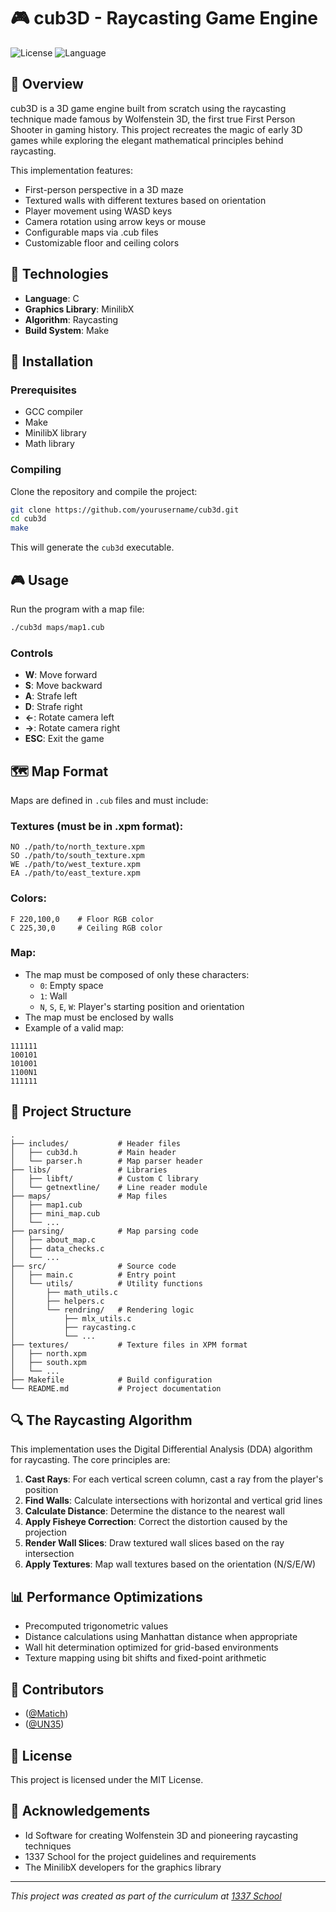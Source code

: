 # 🎮 cub3D - Raycasting Game Engine

![License](https://img.shields.io/badge/license-MIT-blue.svg)
![Language](https://img.shields.io/badge/language-C-green.svg)

## 📖 Overview

cub3D is a 3D game engine built from scratch using the raycasting technique made famous by Wolfenstein 3D, the first true First Person Shooter in gaming history. This project recreates the magic of early 3D games while exploring the elegant mathematical principles behind raycasting.

This implementation features:
- First-person perspective in a 3D maze
- Textured walls with different textures based on orientation
- Player movement using WASD keys
- Camera rotation using arrow keys or mouse
- Configurable maps via .cub files
- Customizable floor and ceiling colors

## 🔧 Technologies

- **Language**: C
- **Graphics Library**: MinilibX
- **Algorithm**: Raycasting
- **Build System**: Make

## 🚀 Installation

### Prerequisites

- GCC compiler
- Make
- MinilibX library
- Math library

### Compiling

Clone the repository and compile the project:

```bash
git clone https://github.com/yourusername/cub3d.git
cd cub3d
make
```

This will generate the `cub3d` executable.

## 🎮 Usage

Run the program with a map file:

```bash
./cub3d maps/map1.cub
```

### Controls

- **W**: Move forward
- **S**: Move backward
- **A**: Strafe left
- **D**: Strafe right
- **←**: Rotate camera left
- **→**: Rotate camera right
- **ESC**: Exit the game

## 🗺️ Map Format

Maps are defined in `.cub` files and must include:

### Textures (must be in .xpm format):
```
NO ./path/to/north_texture.xpm
SO ./path/to/south_texture.xpm
WE ./path/to/west_texture.xpm
EA ./path/to/east_texture.xpm
```

### Colors:
```
F 220,100,0    # Floor RGB color
C 225,30,0     # Ceiling RGB color
```

### Map:
- The map must be composed of only these characters:
  - `0`: Empty space
  - `1`: Wall
  - `N`, `S`, `E`, `W`: Player's starting position and orientation
- The map must be enclosed by walls
- Example of a valid map:
```
111111
100101
101001
1100N1
111111
```

## 🧩 Project Structure

```
.
├── includes/           # Header files
│   ├── cub3d.h         # Main header
│   └── parser.h        # Map parser header
├── libs/               # Libraries
│   ├── libft/          # Custom C library
│   └── getnextline/    # Line reader module
├── maps/               # Map files
│   ├── map1.cub
│   ├── mini_map.cub
│   └── ...
├── parsing/            # Map parsing code
│   ├── about_map.c
│   ├── data_checks.c
│   └── ...
├── src/                # Source code
│   ├── main.c          # Entry point
│   └── utils/          # Utility functions
│       ├── math_utils.c
│       ├── helpers.c
│       └── rendring/   # Rendering logic
│           ├── mlx_utils.c
│           ├── raycasting.c
│           └── ...
├── textures/           # Texture files in XPM format
│   ├── north.xpm
│   ├── south.xpm
│   └── ...
├── Makefile            # Build configuration
└── README.md           # Project documentation
```

## 🔍 The Raycasting Algorithm

This implementation uses the Digital Differential Analysis (DDA) algorithm for raycasting. The core principles are:

1. **Cast Rays**: For each vertical screen column, cast a ray from the player's position
2. **Find Walls**: Calculate intersections with horizontal and vertical grid lines
3. **Calculate Distance**: Determine the distance to the nearest wall
4. **Apply Fisheye Correction**: Correct the distortion caused by the projection
5. **Render Wall Slices**: Draw textured wall slices based on the ray intersection
6. **Apply Textures**: Map wall textures based on the orientation (N/S/E/W)

## 📊 Performance Optimizations

- Precomputed trigonometric values
- Distance calculations using Manhattan distance when appropriate
- Wall hit determination optimized for grid-based environments
- Texture mapping using bit shifts and fixed-point arithmetic

## 👥 Contributors

- ([@Matich](https://github.com/melhadou))
- ([@UN35](https://github.com/UN-35))

## 📝 License

This project is licensed under the MIT License.

## 🙏 Acknowledgements

- Id Software for creating Wolfenstein 3D and pioneering raycasting techniques
- 1337 School for the project guidelines and requirements
- The MinilibX developers for the graphics library

---

*This project was created as part of the curriculum at [1337 School](https://1337.ma/)*
